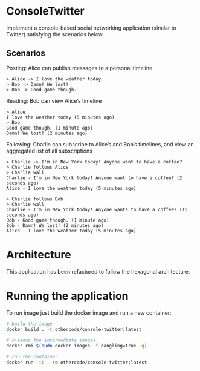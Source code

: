 # ConsoleTwitter 

Implement a console-based social networking application (similar to Twitter) satisfying the scenarios below.

## Scenarios

Posting: Alice can publish messages to a personal timeline
 
```
> Alice -> I love the weather today
> Bob -> Damn! We lost!
> Bob -> Good game though.
```

Reading: Bob can view Alice’s timeline
 
```
> Alice
I love the weather today (5 minutes ago)
> Bob
Good game though. (1 minute ago)
Damn! We lost! (2 minutes ago)
```

Following: Charlie can subscribe to Alice’s and Bob’s timelines, and view an aggregated list of all subscriptions
 
```
> Charlie -> I'm in New York today! Anyone want to have a coffee?
> Charlie follows Alice
> Charlie wall
Charlie - I'm in New York today! Anyone want to have a coffee? (2 seconds ago)
Alice - I love the weather today (5 minutes ago)

> Charlie follows Bob
> Charlie wall
Charlie - I'm in New York today! Anyone wants to have a coffee? (15 seconds ago)
Bob - Good game though. (1 minute ago)
Bob - Damn! We lost! (2 minutes ago)
Alice - I love the weather today (5 minutes ago)
```

# Architecture 

This application has been refactored to follow the hexagonal architecture.

# Running the application 

To run image just build the docker image and run a new container:

 ```bash
# build the image
docker build . -t othercode/console-twitter:latest

# cleanup the intermediate images
docker rmi $(sudo docker images -f dangling=true -q)

# run the container 
docker run -it --rm othercode/console-twitter:latest
```